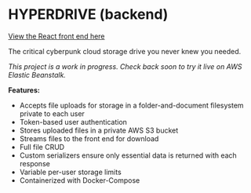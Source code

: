 # HYPERDRIVE (backend)

[View the React front end here](https://github.com/AngusGMorrison/hyperdrive-frontend)

The critical cyberpunk cloud storage drive you never knew you needed.

*This project is a work in progress. Check back soon to try it live on AWS Elastic Beanstalk.*

**Features:**
* Accepts file uploads for storage in a folder-and-document filesystem private to each user
* Token-based user authentication
* Stores uploaded files in a private AWS S3 bucket
* Streams files to the front end for download
* Full file CRUD
* Custom serializers ensure only essential data is returned with each response
* Variable per-user storage limits
* Containerized with Docker-Compose
